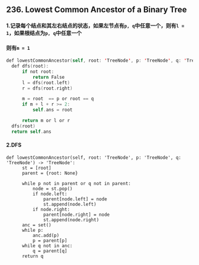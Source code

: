## 236. Lowest Common Ancestor of a Binary Tree
#### 1.记录每个结点和其左右结点的状态，如果左节点有```p, q```中任意一个，则有```l = 1```，如果根结点为```p, q```中任意一个
####    则有```m = 1```

```swift
def lowestCommonAncestor(self, root: 'TreeNode', p: 'TreeNode', q: 'TreeNode') -> 'TreeNode':
  def dfs(root):
      if not root:
          return False
      l = dfs(root.left)
      r = dfs(root.right)

      m = root  == p or root == q
      if m + l + r >= 2:
          self.ans = root

      return m or l or r
  dfs(root)
  return self.ans
```

#### 2.DFS
```
def lowestCommonAncestor(self, root: 'TreeNode', p: 'TreeNode', q: 'TreeNode') -> 'TreeNode':
      st = [root]
      parent = {root: None}

      while p not in parent or q not in parent:
          node = st.pop()
          if node.left:
              parent[node.left] = node
              st.append(node.left)
          if node.right:
              parent[node.right] = node
              st.append(node.right)
      anc = set()
      while p:
          anc.add(p)
          p = parent[p]
      while q not in anc:
          q = parent[q]
      return q
```
